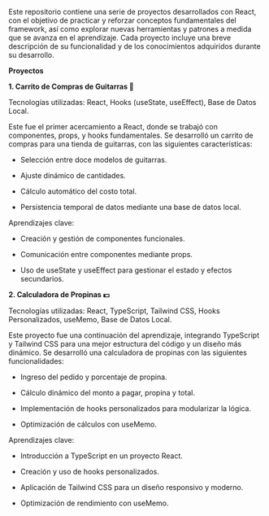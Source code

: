 Este repositorio contiene una serie de proyectos desarrollados con React, con el objetivo de practicar y reforzar conceptos fundamentales del framework, así como explorar nuevas herramientas y patrones a medida que se avanza en el aprendizaje. Cada proyecto incluye una breve descripción de su funcionalidad y de los conocimientos adquiridos durante su desarrollo.

**Proyectos**

**1. Carrito de Compras de Guitarras 🎸**

Tecnologías utilizadas: React, Hooks (useState, useEffect), Base de Datos Local.

Este fue el primer acercamiento a React, donde se trabajó con componentes, props, y hooks fundamentales. Se desarrolló un carrito de compras para una tienda de guitarras, con las siguientes características:

- Selección entre doce modelos de guitarras.

- Ajuste dinámico de cantidades.

- Cálculo automático del costo total.

- Persistencia temporal de datos mediante una base de datos local.

Aprendizajes clave:

- Creación y gestión de componentes funcionales.

- Comunicación entre componentes mediante props.

- Uso de useState y useEffect para gestionar el estado y efectos secundarios.

**2. Calculadora de Propinas 💵**

Tecnologías utilizadas: React, TypeScript, Tailwind CSS, Hooks Personalizados, useMemo, Base de Datos Local.

Este proyecto fue una continuación del aprendizaje, integrando TypeScript y Tailwind CSS para una mejor estructura del código y un diseño más dinámico. Se desarrolló una calculadora de propinas con las siguientes funcionalidades:

- Ingreso del pedido y porcentaje de propina.

- Cálculo dinámico del monto a pagar, propina y total.

- Implementación de hooks personalizados para modularizar la lógica.

- Optimización de cálculos con useMemo.

Aprendizajes clave:

- Introducción a TypeScript en un proyecto React.

- Creación y uso de hooks personalizados.

- Aplicación de Tailwind CSS para un diseño responsivo y moderno.

- Optimización de rendimiento con useMemo.
